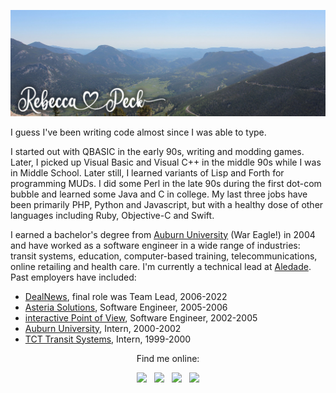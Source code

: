 ![Mesa Verde](header-2024.jpg)

I guess I've been writing code almost since I was able to type.

I started out with QBASIC in the early 90s, writing and modding games. Later, I picked up Visual Basic and Visual C++ in the middle 90s while I was in Middle School. Later still, I learned variants of Lisp and Forth for programming MUDs. I did some Perl in the late 90s during the first dot-com bubble and learned some Java and C in college. My last three jobs have been primarily PHP, Python and Javascript, but with a healthy dose of other languages including Ruby, Objective-C and Swift.

I earned a bachelor's degree from [Auburn University](http://www.auburn.edu) (War Eagle!) in 2004 and have worked as a software engineer in a wide range of industries: transit systems, education, computer-based training, telecommunications, online retailing and health care. I'm currently a technical lead at [Aledade](https://www.aledade.com). Past employers have included:

* [DealNews](https://www.dealnews.com), final role was Team Lead, 2006-2022
* [Asteria Solutions](https://web.archive.org/web/20051215065526/http://www.asteriasgi.com/), Software Engineer, 2005-2006
* [interactive Point of View](https://web.archive.org/web/20041214040347/http://www.ipov.net/), Software Engineer, 2002-2005 
* [Auburn University](http://www.auburn.edu), Intern, 2000-2002
* [TCT Transit Systems](https://web.archive.org/web/20000303222407/http://www.tcttransit.com/), Intern, 1999-2000

<div align="center">
  <p>Find me online:</p>
  <a rel="me" href="https://bsky.app/profile/rebeccapeck.org"><img src="https://cdn.simpleicons.org/bluesky/0285FF/" width=32></a>&nbsp;&nbsp;
  <a rel="me" href="https://hachyderm.io/@rebeccathedev"><img src="https://cdn.simpleicons.org/mastodon/6364FF/" width=32></a>&nbsp;&nbsp;
  <a rel="me" href="https://hachyderm.io/@rebeccathedev"><img src="https://cdn.simpleicons.org/linkedin/0A66C2/" width=32></a>&nbsp;&nbsp;
  <a rel="me" href="https://ko-fi.com/rebeccathedev"><img src="https://cdn.simpleicons.org/kofi/FF5E5B/" width=32></a>
</div>


<!--
**rebeccathedev/rebeccathedev** is a ✨ _special_ ✨ repository because its `README.md` (this file) appears on your GitHub profile.

Here are some ideas to get you started:

- 🔭 I’m currently working on ...
- 🌱 I’m currently learning ...
- 👯 I’m looking to collaborate on ...
- 🤔 I’m looking for help with ...
- 💬 Ask me about ...
- 📫 How to reach me: ...
- 😄 Pronouns: ...
- ⚡ Fun fact: ...
-->
